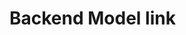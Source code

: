 <a src="https://app.eraser.io/workspace/H9X6BHA4jCR4enS9aK7P?origin=share&elements=YX7V8F4bp4IspVvUsLWtvQ" target="blank"><h1> Backend Model link</h1></a>

